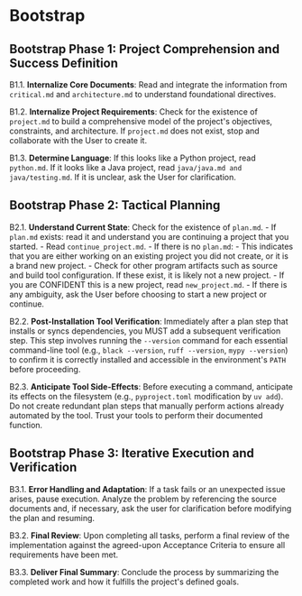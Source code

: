 # Bootstrap

## Bootstrap Phase 1: Project Comprehension and Success Definition

B1.1. **Internalize Core Documents**: Read and integrate the information from `critical.md` and `architecture.md` to understand foundational directives.

B1.2. **Internalize Project Requirements**: Check for the existence of `project.md` to build a comprehensive model of the project's objectives, constraints, and architecture. If `project.md` does not exist, stop and collaborate with the User to create it.

B1.3. **Determine Language**: If this looks like a Python project, read `python.md`. If it looks like a Java project, read `java/java.md and java/testing.md`. If it is unclear, ask the User for clarification.

## Bootstrap Phase 2: Tactical Planning

B2.1. **Understand Current State**: Check for the existence of `plan.md`. 
    - If `plan.md` exists: read it and understand you are continuing a project that you started.
        - Read `continue_project.md`. 
    - If there is no `plan.md`:
        - This indicates that you are either working on an existing project you did not create, or it is a brand new project.
        - Check for other program artifacts such as source and build tool configuration. If these exist, it is likely not a new project.
        - If you are CONFIDENT this is a new project, read `new_project.md`.
        - If there is any ambiguity, ask the User before choosing to start a new project or continue.

B2.2. **Post-Installation Tool Verification**: Immediately after a plan step that installs or syncs dependencies, you MUST add a subsequent verification step. This step involves running the `--version` command for each essential command-line tool (e.g., `black --version`, `ruff --version`, `mypy --version`) to confirm it is correctly installed and accessible in the environment's `PATH` before proceeding.

B2.3. **Anticipate Tool Side-Effects**: Before executing a command, anticipate its effects on the filesystem (e.g., `pyproject.toml` modification by `uv add`). Do not create redundant plan steps that manually perform actions already automated by the tool. Trust your tools to perform their documented function.

## Bootstrap Phase 3: Iterative Execution and Verification

B3.1. **Error Handling and Adaptation**: If a task fails or an unexpected issue arises, pause execution. Analyze the problem by referencing the source documents and, if necessary, ask the user for clarification before modifying the plan and resuming.

B3.2. **Final Review**: Upon completing all tasks, perform a final review of the implementation against the agreed-upon Acceptance Criteria to ensure all requirements have been met.

B3.3. **Deliver Final Summary**: Conclude the process by summarizing the completed work and how it fulfills the project's defined goals.
